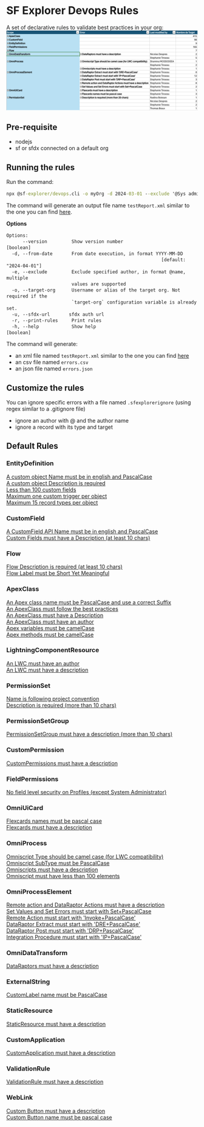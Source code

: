 # SF Explorer Devops Rules

A set of declarative rules to validate best practices in your org:
![report](report.png) 

## Pre-requisite
- nodejs
- sf or sfdx connected on a default org

## Running the rules

Run the command:  
```cmd
npx @sf-explorer/devops.cli -o myOrg -d 2024-03-01 --exclude '@Sys admin' --exclude 'CustomField.*_del'
```
The command will generate an output file name `testReport.xml` similar to the one you can find [here](./cli/test-report.xml).

__Options__
```
Options:
      --version         Show version number                            [boolean]
  -d, --from-date       From date execution, in format YYYY-MM-DD
                                                         [default: "2024-04-01"]
  -e, --exclude         Exclude specified author, in format @name, multiple
                        values are supported
  -o, --target-org      Username or alias of the target org. Not required if the
                        `target-org` configuration variable is already set.
  -u, --sfdx-url       sfdx auth url
  -r, --print-rules     Print rules
  -h, --help            Show help                                      [boolean]
```

The command will generate:
* an xml file named `testReport.xml` similar to the one you can find [here](./cli/test-report.xml)
* an csv file named `errors.csv`
* an json file named `errors.json`

## Customize the rules
You can ignore specific errors with a file named `.sfexplorerignore` (using regex similar to a .gitignore file)
- ignore an author with @ and the author name
- ignore a record with its type and target

## Default Rules

### EntityDefinition
[A custom object Name must be in english and PascalCase](./Sample%20Rules/EntityDefinition/index.md)  
[A custom object Description is required](./Sample%20Rules/EntityDefinition/index.md)  
[Less than 100 custom fields](./Sample%20Rules/EntityDefinition/index.md)  
[Maximum one custom trigger per object](./Sample%20Rules/EntityDefinition/index.md)  
[Maximum 15 record types per object](./Sample%20Rules/EntityDefinition/index.md)  

### CustomField
[A CustomField API Name must be in english and PascalCase](./Sample%20Rules/CustomField/index.md)  
[Custom Fields must have a Description (at least 10 chars)](./Sample%20Rules/CustomField/index.md)  

### Flow
[Flow Description is required (at least 10 chars)](./Sample%20Rules/Flow/index.md)  
[Flow Label must be Short Yet Meaningful](./Sample%20Rules/Flow/index.md)  

### ApexClass
[An Apex class name must be PascalCase and use a correct Suffix](./Sample%20Rules/ApexClass/index.md)  
[An ApexClass must follow the best practices](./Sample%20Rules/ApexClass/index.md)  
[An ApexClass must have a Description](./Sample%20Rules/ApexClass/index.md)  
[An ApexClass must have an author](./Sample%20Rules/ApexClass/index.md)  
[Apex variables must be camelCase](./Sample%20Rules/ApexClass/index.md)  
[Apex methods must be camelCase](./Sample%20Rules/ApexClass/index.md)  

### LightningComponentResource
[An LWC must have an author](./Sample%20Rules/LightningComponentResource/index.md)  
[An LWC must have a description](./Sample%20Rules/LightningComponentResource/index.md)  

### PermissionSet
[Name is following project convention](./Sample%20Rules/PermissionSet/index.md)  
[Description is required (more than 10 chars)](./Sample%20Rules/PermissionSet/index.md)  

### PermissionSetGroup
[PermissionSetGroup must have a description (more than 10 chars)](./Sample%20Rules/PermissionSetGroup/index.md)  

### CustomPermission
[CustomPermissions must have a description](./Sample%20Rules/CustomPermission/index.md)  

### FieldPermissions
[No field level security on Profiles (except System Administrator)](./Sample%20Rules/FieldPermissions/index.md)  

### OmniUiCard
[Flexcards names must be pascal case](./Sample%20Rules/OmniUiCard/index.md)  
[Flexcards must have a description](./Sample%20Rules/OmniUiCard/index.md)  

### OmniProcess
[Omniscript Type should be camel case (for LWC compatibility)](./Sample%20Rules/OmniProcess/index.md)  
[Omniscript SubType must be PascalCase](./Sample%20Rules/OmniProcess/index.md)  
[Omniscripts must have a description](./Sample%20Rules/OmniProcess/index.md)  
[Omniscript must have less than 100 elements](./Sample%20Rules/OmniProcess/index.md)  

### OmniProcessElement
[Remote action and DataRaptor Actions must have a description](./Sample%20Rules/OmniProcessElement/index.md)  
[Set Values and Set Errors must start with Set+PascalCase](./Sample%20Rules/OmniProcessElement/index.md)  
[Remote Action must start with 'Invoke+PascalCase'](./Sample%20Rules/OmniProcessElement/index.md)  
[DataRaptor Extract must start with 'DRE+PascalCase'](./Sample%20Rules/OmniProcessElement/index.md)  
[DataRaptor Post must start with 'DRP+PascalCase'](./Sample%20Rules/OmniProcessElement/index.md)  
[Integration Procedure must start with 'IP+PascalCase'](./Sample%20Rules/OmniProcessElement/index.md)  

### OmniDataTransform
[DataRaptors must have a description](./Sample%20Rules/OmniDataTransform/index.md)  

### ExternalString
[CustomLabel name must be PascalCase](./Sample%20Rules/ExternalString/index.md)  

### StaticResource
[StaticResource must have a description](./Sample%20Rules/StaticResource/index.md)  

### CustomApplication
[CustomApplication must have a description](./Sample%20Rules/CustomApplication/index.md)  

### ValidationRule
[ValidationRule must have a description](./Sample%20Rules/ValidationRule/index.md)  

### WebLink
[Custom Button must have a description](./Sample%20Rules/WebLink/index.md)  
[Custom Button name must be pascal case](./Sample%20Rules/WebLink/index.md)  
